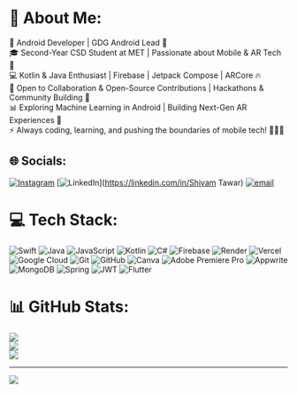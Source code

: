 # 💫 About Me:
📱 Android Developer | GDG Android Lead 🚀<br>🎓 Second-Year CSD Student at MET | Passionate about Mobile & AR Tech 🎯<br>💻 Kotlin & Java Enthusiast | Firebase | Jetpack Compose | ARCore 🔥<br>🤝 Open to Collaboration & Open-Source Contributions | Hackathons & Community Building 🚀<br>📊 Exploring Machine Learning in Android | Building Next-Gen AR Experiences 🤖<br>⚡ Always coding, learning, and pushing the boundaries of mobile tech! 👨‍💻💡


## 🌐 Socials:
[![Instagram](https://img.shields.io/badge/Instagram-%23E4405F.svg?logo=Instagram&logoColor=white)](https://instagram.com/shivamm_tawar) [![LinkedIn](https://img.shields.io/badge/LinkedIn-%230077B5.svg?logo=linkedin&logoColor=white)](https://linkedin.com/in/Shivam Tawar) [![email](https://img.shields.io/badge/Email-D14836?logo=gmail&logoColor=white)](mailto:shivamtawar1804@gmail.com) 

# 💻 Tech Stack:
![Swift](https://img.shields.io/badge/swift-F54A2A?style=for-the-badge&logo=swift&logoColor=white) ![Java](https://img.shields.io/badge/java-%23ED8B00.svg?style=for-the-badge&logo=openjdk&logoColor=white) ![JavaScript](https://img.shields.io/badge/javascript-%23323330.svg?style=for-the-badge&logo=javascript&logoColor=%23F7DF1E) ![Kotlin](https://img.shields.io/badge/kotlin-%237F52FF.svg?style=for-the-badge&logo=kotlin&logoColor=white) ![C#](https://img.shields.io/badge/c%23-%23239120.svg?style=for-the-badge&logo=csharp&logoColor=white) ![Firebase](https://img.shields.io/badge/firebase-%23039BE5.svg?style=for-the-badge&logo=firebase) ![Render](https://img.shields.io/badge/Render-%46E3B7.svg?style=for-the-badge&logo=render&logoColor=white) ![Vercel](https://img.shields.io/badge/vercel-%23000000.svg?style=for-the-badge&logo=vercel&logoColor=white) ![Google Cloud](https://img.shields.io/badge/GoogleCloud-%234285F4.svg?style=for-the-badge&logo=google-cloud&logoColor=white) ![Git](https://img.shields.io/badge/git-%23F05033.svg?style=for-the-badge&logo=git&logoColor=white) ![GitHub](https://img.shields.io/badge/github-%23121011.svg?style=for-the-badge&logo=github&logoColor=white) ![Canva](https://img.shields.io/badge/Canva-%2300C4CC.svg?style=for-the-badge&logo=Canva&logoColor=white) ![Adobe Premiere Pro](https://img.shields.io/badge/Adobe%20Premiere%20Pro-9999FF.svg?style=for-the-badge&logo=Adobe%20Premiere%20Pro&logoColor=white) ![Appwrite](https://img.shields.io/badge/Appwrite-%23FD366E.svg?style=for-the-badge&logo=appwrite&logoColor=white) ![MongoDB](https://img.shields.io/badge/MongoDB-%234ea94b.svg?style=for-the-badge&logo=mongodb&logoColor=white) ![Spring](https://img.shields.io/badge/spring-%236DB33F.svg?style=for-the-badge&logo=spring&logoColor=white) ![JWT](https://img.shields.io/badge/JWT-black?style=for-the-badge&logo=JSON%20web%20tokens) ![Flutter](https://img.shields.io/badge/Flutter-%2302569B.svg?style=for-the-badge&logo=Flutter&logoColor=white)
# 📊 GitHub Stats:
![](https://github-readme-stats.vercel.app/api?username=ShivamTawar&theme=dark&hide_border=false&include_all_commits=true&count_private=true)<br/>
![](https://nirzak-streak-stats.vercel.app/?user=ShivamTawar&theme=dark&hide_border=false)<br/>
![](https://github-readme-stats.vercel.app/api/top-langs/?username=ShivamTawar&theme=dark&hide_border=false&include_all_commits=true&count_private=true&layout=compact)

---
[![](https://visitcount.itsvg.in/api?id=ShivamTawar&icon=0&color=0)](https://visitcount.itsvg.in)

<!-- Proudly created with GPRM ( https://gprm.itsvg.in ) -->
